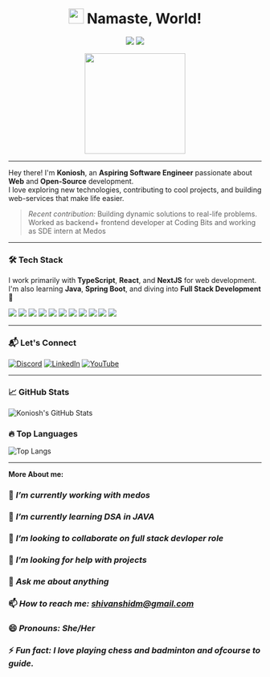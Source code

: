 <h1 align="center"> <img src="https://em-content.zobj.net/thumbs/160/apple/325/waving-hand_1f44b.png" height="30" /> Namaste, World! </h1>

<p align="center">
  <img src="https://img.shields.io/badge/Profile views-10,000+-green" />
  <img src="https://img.shields.io/badge/Medium-grey?logo=medium" />
</p>

<p align="center">
  <img src="https://media.giphy.com/media/hqU2KkjW5bE2v2Z7Q2/giphy.gif" width="200" />
</p>

---

Hey there! I'm **Koniosh**, an **Aspiring Software Engineer** passionate about **Web** and **Open-Source** development.  
I love exploring new technologies, contributing to cool projects, and building web-services that make life easier.

> _Recent contribution:_ Building dynamic solutions to real-life problems. Worked as backend+ frontend developer at Coding Bits and working as SDE intern at Medos

---

### 🛠 Tech Stack

I work primarily with **TypeScript**, **React**, and **NextJS** for web development.  
I'm also learning **Java**, **Spring Boot**, and diving into **Full Stack Development** 🐧

<p>
  <img src="https://img.shields.io/badge/TypeScript-blue?logo=typescript" />
  <img src="https://img.shields.io/badge/JavaScript-yellow?logo=javascript" />
  <img src="https://img.shields.io/badge/Node.js-green?logo=node.js" />
  <img src="https://img.shields.io/badge/React-Violet?logo=react" />
  <img src="https://img.shields.io/badge/git-orange?logo=git" />
  <img src="https://img.shields.io/badge/React Native-blue?logo=react" />
  <img src="https://img.shields.io/badge/Java-blue?logo=c%2B%2B" />
  <img src="https://img.shields.io/badge/Python-yellow?logo=python" />
  <img src="https://img.shields.io/badge/MongoDB-green?logo=mongodb" />
  <img src="https://img.shields.io/badge/Taulwind-blue?logo=flask" />
  <img src="https://img.shields.io/badge/MySQL-blue?logo=mysql" />
</p>

---

### 📬 Let's Connect

[![Discord](https://img.shields.io/badge/Discord-5865F2?style=flat&logo=discord&logoColor=white)](https://discordapp.com/users/1191603838185132086)
[![LinkedIn](https://img.shields.io/badge/LinkedIn-ShivanshiUpadhyay-blue?logo=linkedin)](https://www.linkedin.com/in/shivanshi-u-9a7573281)
[![YouTube](https://img.shields.io/badge/YouTube-FF0000?style=flat&logo=youtube&logoColor=white)](https://youtube.com/@shayri_dilse84?si=2OzKAti2kSf1St57)

---

### 📈 GitHub Stats

![Koniosh's GitHub Stats](https://github-readme-stats.vercel.app/api?username=Koniosh&show_icons=true&theme=radical)

### 🔥 Top Languages

![Top Langs](https://github-readme-stats.vercel.app/api/top-langs/?username=Koniosh&layout=compact&theme=radical)

---

**More About me:**

### 🔭 <i>I’m currently working with medos</i>
### 🌱 <i>I’m currently learning DSA in JAVA</i>
### 👯 <i>I’m looking to collaborate on full stack devloper role</i>
### 🤔 <i>I’m looking for help with projects</i>
### 💬 <i>Ask me about anything</i>
### 📫 <i>How to reach me: shivanshidm@gmail.com</i>
### 😄 <i>Pronouns: She/Her</i>
### ⚡ <i>Fun fact: I love playing chess and badminton and ofcourse to guide.</i>
